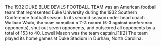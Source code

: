 The 1932 DUKE BLUE DEVILS FOOTBALL TEAM was an American football team that represented Duke University during the 1932 Southern Conference football season. In its second season under head coach Wallace Wade, the team compiled a 7–3 record (5–3 against conference opponents), shut out seven opponents, and outscored all opponents by a total of 153 to 40. Lowell Mason was the team captain.[1][2] The team played its home games at Duke Stadium in Durham, North Carolina.

